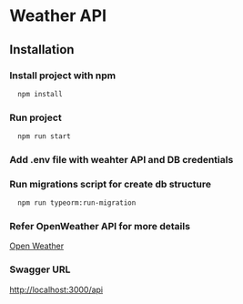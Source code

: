 
# Weather API

## Installation

### Install project with npm

```bash
  npm install
```

### Run project

```bash
  npm run start
```

### Add .env file with weahter API and DB credentials

### Run migrations script for create db structure

```bash
  npm run typeorm:run-migration
```
### Refer OpenWeather API for more details
[Open Weather](https://openweathermap.org/)

### Swagger URL
[http://localhost:3000/api](http://localhost:3000/api)

